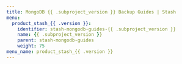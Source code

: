 ```yaml
---
title: MongoDB {{ .subproject_version }} Backup Guides | Stash
menu:
  product_stash_{{ .version }}:
    identifier: stash-mongodb-guides-{{ .subproject_version }}
    name: {{ .subproject_version }}
    parent: stash-mongodb-guides
    weight: 75
menu_name: product_stash_{{ .version }}
---
```

